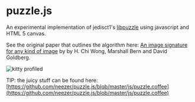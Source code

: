 # puzzle.js

An experimental implementation of jedisct1's [libpuzzle](https://github.com/jedisct1/libpuzzle) using javascript and HTML 5 canvas.

See the original paper that outlines the algorithm here: [An image signature for any kind of image](http://www.cs.cmu.edu/~hcwong/Pdfs/icip02.ps) by by H. Chi Wong, Marshall Bern and David Goldberg.

![kitty profiled](http://f.cl.ly/items/2j301t192p0K051z3V2H/Screen%20Shot%202013-04-17%20at%204.21.13%20PM.png)

TIP: the juicy stuff can be found here: [https://github.com/neezer/puzzle.js/blob/master/js/puzzle.coffee](https://github.com/neezer/puzzle.js/blob/master/js/puzzle.coffee)
